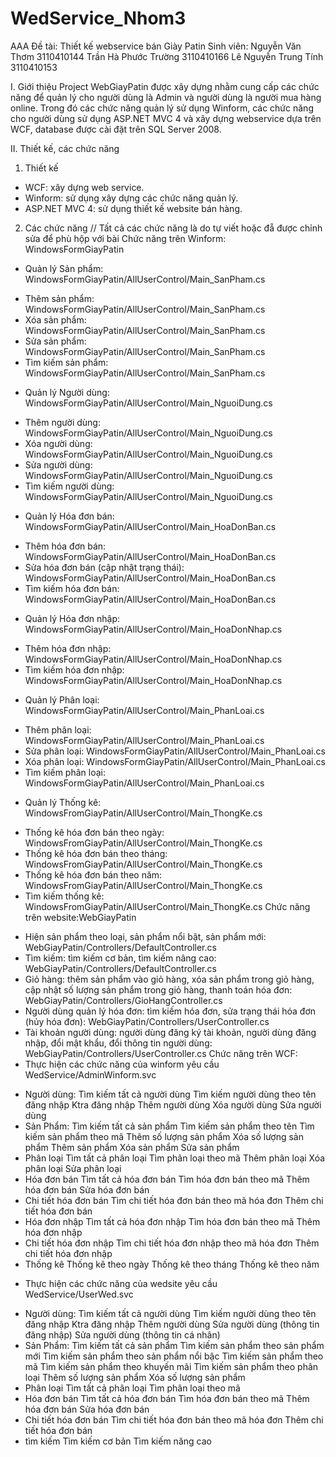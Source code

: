 WedService_Nhom3
================

AAA
Đề tài: Thiết kế webservice bán Giày Patin
Sinh viên: 	Nguyễn Văn Thơm		3110410144
               	Trần Hà Phước Trường	3110410166
               	Lê Nguyễn Trung Tính	3110410153


I. Giới thiệu
 Project WebGiayPatin được xây dựng nhằm cung cấp các chức năng để quản lý cho người dùng là Admin và người dùng là người mua hàng online.
 Trong đó các chức năng quản lý sử dụng Winform, các chức năng cho người dùng sử dụng ASP.NET MVC 4 và xây dựng webservice dựa trên WCF, 
 database được cài đặt trên SQL Server 2008.

II. Thiết kế, các chức năng
1. Thiết kế
 - WCF: xây dựng web service.
 - Winform: sử dụng xây dựng các chức năng quản lý.
 - ASP.NET MVC 4: sử dụng thiết kế website bán hàng.
2. Các chức năng // Tất cả các chức năng là do tự viết hoặc đẵ được chỉnh sửa để phù hộp với bài
 Chức năng trên Winform: WindowsFormGiayPatin
 - Quản lý Sản phẩm: WindowsFormGiayPatin/AllUserControl/Main_SanPham.cs
 + Thêm sản phẩm: 	 WindowsFormGiayPatin/AllUserControl/Main_SanPham.cs
 + Xóa sản phẩm:	 WindowsFormGiayPatin/AllUserControl/Main_SanPham.cs
 + Sửa sản phẩm:	 WindowsFormGiayPatin/AllUserControl/Main_SanPham.cs
 + Tìm kiếm sản phẩm:	 WindowsFormGiayPatin/AllUserControl/Main_SanPham.cs
 - Quản lý Người dùng: WindowsFormGiayPatin/AllUserControl/Main_NguoiDung.cs
 + Thêm người dùng:	     WindowsFormGiayPatin/AllUserControl/Main_NguoiDung.cs
 + Xóa người dùng:	     WindowsFormGiayPatin/AllUserControl/Main_NguoiDung.cs
 + Sửa người dùng:	     WindowsFormGiayPatin/AllUserControl/Main_NguoiDung.cs
 + Tìm kiếm người dùng:     WindowsFormGiayPatin/AllUserControl/Main_NguoiDung.cs
 - Quản lý Hóa đơn bán: WindowsFormGiayPatin/AllUserControl/Main_HoaDonBan.cs
 + Thêm hóa đơn bán:	      WindowsFormGiayPatin/AllUserControl/Main_HoaDonBan.cs
 + Sửa hóa đơn bán (cập nhật trạng thái): WindowsFormGiayPatin/AllUserControl/Main_HoaDonBan.cs
 + Tìm kiếm hóa đơn bán:    WindowsFormGiayPatin/AllUserControl/Main_HoaDonBan.cs
 - Quản lý Hóa đơn nhập: WindowsFormGiayPatin/AllUserControl/Main_HoaDonNhap.cs
 + Thêm hóa đơn nhập:          WindowsFormGiayPatin/AllUserControl/Main_HoaDonNhap.cs
 + Tìm kiếm hóa đơn nhập:     WindowsFormGiayPatin/AllUserControl/Main_HoaDonNhap.cs
 - Quản lý Phân loại: WindowsFormGiayPatin/AllUserControl/Main_PhanLoai.cs
 + Thêm phân loại:	WindowsFormGiayPatin/AllUserControl/Main_PhanLoai.cs
 + Sửa phân loại:	WindowsFormGiayPatin/AllUserControl/Main_PhanLoai.cs
 + Xóa phân loại:	WindowsFormGiayPatin/AllUserControl/Main_PhanLoai.cs
 + Tìm kiếm phân loại:	WindowsFormGiayPatin/AllUserControl/Main_PhanLoai.cs
 - Quản lý Thống kê:		  WindowsFromGiayPatin/AllUserControl/Main_ThongKe.cs
 + Thống kê hóa đơn bán theo ngày:  WindowsFromGiayPatin/AllUserControl/Main_ThongKe.cs
 + Thống kê hóa đơn bán theo tháng: WindowsFromGiayPatin/AllUserControl/Main_ThongKe.cs
 + Thống kê hóa đơn bán theo năm:   WindowsFromGiayPatin/AllUserControl/Main_ThongKe.cs
 + Tìm kiếm thống kê:		  WindowsFromGiayPatin/AllUserControl/Main_ThongKe.cs
Chức năng trên website:WebGiayPatin
 - Hiện sản phẩm theo loại, sản phẩm nổi bật, sản phẩm mới: WebGiayPatin/Controllers/DefaultController.cs
 - Tìm kiếm: tìm kiếm cơ bản, tìm kiếm nâng cao:	 WebGiayPatin/Controllers/DefaultController.cs
 - Giỏ hàng: thêm sản phẩm vào giỏ hàng, xóa sản phẩm trong giỏ hàng, cập nhật số lượng sản phẩm trong giỏ hàng, thanh toán hóa đơn: WebGiayPatin/Controllers/GioHangController.cs
 - Người dùng quản lý hóa đơn: tìm kiếm hóa đơn, sửa trạng thái hóa đơn (hủy hóa đơn): WebGiayPatin/Controllers/UserController.cs
 - Tài khoản người dùng: người dùng đăng ký tài khoản, người dùng đăng nhập, đổi mật khẩu, đổi thông tin người dùng: WebGiayPatin/Controllers/UserController.cs
Chức năng trên WCF: 
- Thực hiện các chức năng của winform yêu cầu WedService/AdminWinform.svc 
+ Người dùng:
	Tìm kiếm tất cả người dùng
	Tìm kiếm người dùng theo tên đăng nhập
	Ktra đăng nhập
	Thêm người dùng
	Xóa người dùng
	Sửa người dùng
+ Sản Phẩm:
	Tìm kiếm tất cả sản phẩm
	Tìm kiếm sản phẩm theo tên
	Tìm kiếm sản phẩm theo mã
	Thêm số lượng sản phẩm
	Xóa số lượng sản phẩm
	Thêm sản phẩm
	Xóa sản phẩm
	Sửa sản phẩm
+ Phân loại
	Tìm tất cả phân loại
	Tìm phân loại theo mã
	Thêm phân loại
	Xóa phân loại
	Sửa phân loại
+ Hóa đơn bán
	Tìm tất cả hóa đơn bán
	Tìm hóa đơn bán theo mã
	Thêm hóa đơn bán
	Sửa hóa đơn bán
+ Chi tiết hóa đơn bán
	Tìm chi tiết hóa đơn bán theo mã hóa đơn
	Thêm chi tiết hóa đơn bán	
+ Hóa đơn nhập
	Tìm tất cả hóa đơn nhập
	Tìm hóa đơn bán theo mã
	Thêm hóa đơn nhập
+ Chi tiết hóa đơn nhập
	Tìm chi tiết hóa đơn nhập theo mã hóa đơn
	Thêm chi tiết hóa đơn nhập
+ Thống kê
	Thống kê theo ngày
	Thống kê theo tháng
	Thống kê theo năm
- Thực hiện các chức năng của wedsite yêu cầu WedService/UserWed.svc
+ Người dùng:
	Tìm kiếm tất cả người dùng
	Tìm kiếm người dùng theo tên đăng nhập
	Ktra đăng nhập
	Thêm người dùng
	Sửa người dùng (thông tin đăng nhập)
	Sửa người dùng (thông tin cá nhân)
+ Sản Phẩm:
	Tìm kiếm tất cả sản phẩm
	Tìm kiếm sản phẩm theo sản phẩm mới
	Tìm kiếm sản phẩm theo sản phẩm nổi bậc
	Tìm kiếm sản phẩm theo mã
	Tìm kiếm sản phẩm theo khuyến mãi
	Tìm kiếm sản phẩm theo phân loại
	Thêm số lượng sản phẩm
	Xóa số lượng sản phẩm
+ Phân loại
	Tìm tất cả phân loại
	Tìm phân loại theo mã
+ Hóa đơn bán
	Tìm tất cả hóa đơn bán
	Tìm hóa đơn bán theo mã
	Thêm hóa đơn bán
	Sửa hóa đơn bán
+ Chi tiết hóa đơn bán
	Tìm chi tiết hóa đơn bán theo mã hóa đơn
	Thêm chi tiết hóa đơn bán	
+ tìm kiếm
	Tìm kiếm cơ bản
	Tìm kiếm năng cao
